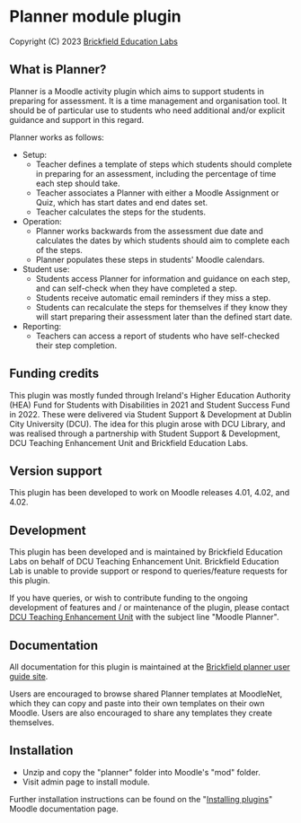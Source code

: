 # Planner module plugin #
Copyright (C) 2023 [Brickfield Education Labs](https://www.brickfield.ie/)

## What is Planner? ##
Planner is a Moodle activity plugin which aims to support students in preparing for assessment. It is a time management and organisation tool. It should be of particular use to students who need additional and/or explicit guidance and support in this regard.

Planner works as follows:
- Setup:
  - Teacher defines a template of steps which students should complete in preparing for an assessment, including the percentage of time each step should take.
  - Teacher associates a Planner with either a Moodle Assignment or Quiz, which has start dates and end dates set.
  - Teacher calculates the steps for the students.
- Operation:
  - Planner works backwards from the assessment due date and calculates the dates by which students should aim to complete each of the steps.
  - Planner populates these steps in students' Moodle calendars.
- Student use:
  - Students access Planner for information and guidance on each step, and can self-check when they have completed a step.
  - Students receive automatic email reminders if they miss a step.
  - Students can recalculate the steps for themselves if they know they will start preparing their assessment later than the defined start date.
- Reporting:
  - Teachers can access a report of students who have self-checked their step completion.

## Funding credits ##
This plugin was mostly funded through Ireland's Higher Education Authority (HEA) Fund for Students with Disabilities in 2021 and Student Success Fund in 2022. These were delivered via Student Support & Development at Dublin City University (DCU). The idea for this plugin arose with DCU Library, and was realised through a partnership with Student Support & Development, DCU Teaching Enhancement Unit and Brickfield Education Labs.

## Version support ##
This plugin has been developed to work on Moodle releases 4.01, 4.02, and 4.02.

## Development ##
This plugin has been developed and is maintained by Brickfield Education Labs on behalf of DCU Teaching Enhancement Unit. Brickfield Education Lab is unable to provide support or respond to queries/feature requests for this plugin.

If you have queries, or wish to contribute funding to the ongoing development of features and / or maintenance of the plugin, please contact [DCU Teaching Enhancement Unit](mailto:teaching.enhancement@dcu.ie) with the subject line "Moodle Planner".

## Documentation ##
All documentation for this plugin is maintained at the [Brickfield planner user guide site](https://www.brickfield.ie/plannerhelpdocs).

Users are encouraged to browse shared Planner templates at MoodleNet, which they can copy and paste into their own templates on their own Moodle. Users are also encouraged to share any templates they create themselves.

## Installation ##
* Unzip and copy the "planner" folder into Moodle's "mod" folder.
* Visit admin page to install module.

Further installation instructions can be found on the
"[Installing plugins](http://docs.moodle.org/en/Installing_contributed_modules_or_plugins)" Moodle documentation page.
